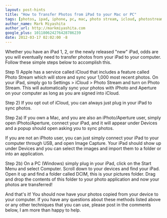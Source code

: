 ```yaml
---
layout: post-hints
title: "How to Transfer Photos from iPad to your Mac or PC"
tags: [photos, ipad, iphone, pc, mac, photo stream, icloud, photostream]
author_name: Mark Miyashita
author_url: http://markmiyashita.com
google_plus: 101180624276428786239
date: 2012-03-17 02:02:00 -8
---
```


Whether you have an iPad 1, 2, or the newly released "new" iPad, odds are you will eventually need to transfer photos from your iPad to your computer. Follow these simple steps below to accomplish this.

Step 1) Apple has a service called iCloud that includes a feature called Photo Stream which will store and sync your 1,000 most recent photos. On your iPad, simply go to Settings > iCloud > Photo Stream and turn on Photo Stream. This will automatically sync your photos with iPhoto and Aperture on your computer as long as you are signed into iCloud.

Step 2) If you opt out of iCloud, you can always just plug in your iPad to sync photos. 

Step 2a) If you own a Mac, and you are also an iPhoto/Aperture user, simply open iPhoto/Aperture, connect your iPad, and it will appear under Devices and a popup should open asking you to sync photos.

If you are not an iPhoto user, you can just simply connect your iPad to your computer through USB, and open Image Capture. Your iPad should show up under Devices and you can select the images and import them to a folder or into an application.

Step 2b) On a PC (Windows) simply plug in your iPad, click on the Start Menu and select Computer. Scroll down to your devices and find your iPad. Open it up and find a folder called DCIM, this is your pictures folder. Drag and drop the contents of this folder to your photo application and now your photos are transferred!

And that's it! You should now have your photos copied from your device to your computer. If you have any questions about these methods listed above or any other techniques that you can use, please post in the comments below, I am more than happy to help.
